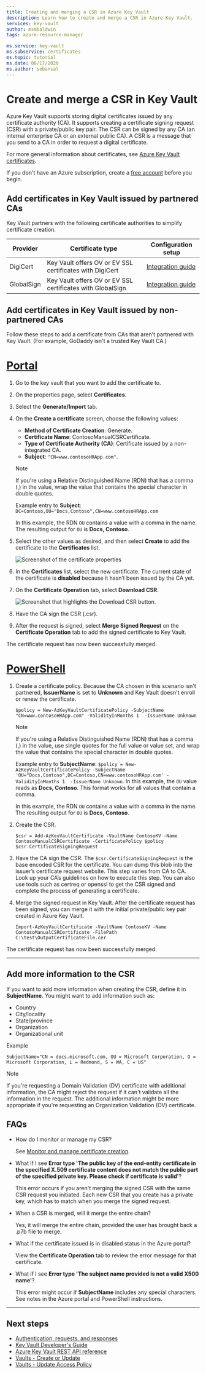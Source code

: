 ```yaml
---
title: Creating and merging a CSR in Azure Key Vault 
description: Learn how to create and merge a CSR in Azure Key Vault. 
services: key-vault
author: msmbaldwin
tags: azure-resource-manager

ms.service: key-vault
ms.subservice: certificates
ms.topic: tutorial
ms.date: 06/17/2020
ms.author: sebansal
---
```


# Create and merge a CSR in Key Vault

Azure Key Vault supports storing digital certificates issued by any certificate authority (CA). It supports creating a certificate signing request (CSR) with a private/public key pair. The CSR can be signed by any CA (an internal enterprise CA or an external public CA). A CSR is a message that you send to a CA in order to request a digital certificate.

For more general information about certificates, see [Azure Key Vault certificates](./about-certificates.md).

If you don't have an Azure subscription, create a [free account](https://azure.microsoft.com/free/?WT.mc_id=A261C142F) before you begin.

## Add certificates in Key Vault issued by partnered CAs

Key Vault partners with the following certificate authorities to simplify certificate creation.

|Provider|Certificate type|Configuration setup  
|--------------|----------------------|------------------|  
|DigiCert|Key Vault offers OV or EV SSL certificates with DigiCert| [Integration guide](./how-to-integrate-certificate-authority.md)
|GlobalSign|Key Vault offers OV or EV SSL certificates with GlobalSign| [Integration guide](https://support.globalsign.com/digital-certificates/digital-certificate-installation/generating-and-importing-certificate-microsoft-azure-key-vault)

## Add certificates in Key Vault issued by non-partnered CAs

Follow these steps to add a certificate from CAs that aren't partnered with Key Vault. (For example, GoDaddy isn't a trusted Key Vault CA.)

# [Portal](#tab/azure-portal)

1. Go to the key vault that you want to add the certificate to.
1. On the properties page, select **Certificates**.
1. Select the **Generate/Import** tab.
1. On the **Create a certificate** screen, choose the following values:
    - **Method of Certificate Creation**: Generate.
    - **Certificate Name**: ContosoManualCSRCertificate.
    - **Type of Certificate Authority (CA)**: Certificate issued by a non-integrated CA.
    - **Subject**: `"CN=www.contosoHRApp.com"`.
     > [!NOTE]
     > If you're using a Relative Distinguished Name (RDN) that has a comma (,) in the value, wrap the value that contains the special character in double quotes. 
     >
     > Example entry to **Subject**: `DC=Contoso,OU="Docs,Contoso",CN=www.contosoHRApp.com`
     >
     > In this example, the RDN `OU` contains a value with a comma in the name. The resulting output for `OU` is **Docs, Contoso**.
1. Select the other values as desired, and then select **Create** to add the certificate to the **Certificates** list.

    ![Screenshot of the certificate properties](../media/certificates/create-csr-merge-csr/create-certificate.png)  

1. In the **Certificates** list, select the new certificate. The current state of the certificate is **disabled** because it hasn’t been issued by the CA yet.
1. On the **Certificate Operation** tab, select **Download CSR**.

   ![Screenshot that highlights the Download CSR button.](../media/certificates/create-csr-merge-csr/download-csr.png)

1. Have the CA sign the CSR (.csr).
1. After the request is signed, select **Merge Signed Request** on the **Certificate Operation** tab to add the signed certificate to Key Vault.

The certificate request has now been successfully merged.

# [PowerShell](#tab/azure-powershell)

1. Create a certificate policy. Because the CA chosen in this scenario isn't partnered, **IssuerName** is set to **Unknown** and Key Vault doesn't enroll or renew the certificate.

   ```azure-powershell
   $policy = New-AzKeyVaultCertificatePolicy -SubjectName "CN=www.contosoHRApp.com" -ValidityInMonths 1  -IssuerName Unknown
   ```
     > [!NOTE]
     > If you're using a Relative Distinguished Name (RDN) that has a comma (,) in the value, use single quotes for the full value or value set, and wrap the value that contains the special character in double quotes. 
     >
     >Example entry to **SubjectName**: `$policy = New-AzKeyVaultCertificatePolicy -SubjectName 'OU="Docs,Contoso",DC=Contoso,CN=www.contosoHRApp.com' -ValidityInMonths 1  -IssuerName Unknown`. In this example, the `OU` value reads as **Docs, Contoso**. This format works for all values that contain a comma.
     > 
     > In this example, the RDN `OU` contains a value with a comma in the name. The resulting output for `OU` is **Docs, Contoso**.

1. Create the CSR.

   ```azure-powershell
   $csr = Add-AzKeyVaultCertificate -VaultName ContosoKV -Name ContosoManualCSRCertificate -CertificatePolicy $policy
   $csr.CertificateSigningRequest
   ```

1. Have the CA sign the CSR. The `$csr.CertificateSigningRequest` is the base encoded CSR for the certificate. You can dump this blob into the issuer’s certificate request website. This step varies from CA to CA. Look up your CA’s guidelines on how to execute this step. You can also use tools such as certreq or openssl to get the CSR signed and complete the process of generating a certificate.

1. Merge the signed request in Key Vault. After the certificate request has been signed, you can merge it with the initial private/public key pair created in Azure Key Vault.

    ```azure-powershell-interactive
    Import-AzKeyVaultCertificate -VaultName ContosoKV -Name ContosoManualCSRCertificate -FilePath C:\test\OutputCertificateFile.cer
    ```

The certificate request has now been successfully merged.

---

## Add more information to the CSR

If you want to add more information when creating the CSR, define it in **SubjectName**. You might want to add information such as:
- Country
- City/locality
- State/province
- Organization
- Organizational unit

Example

   ```azure-powershell
   SubjectName="CN = docs.microsoft.com, OU = Microsoft Corporation, O = Microsoft Corporation, L = Redmond, S = WA, C = US"
   ```

> [!NOTE]
> If you're requesting a Domain Validation (DV) certificate with additional information, the CA might reject the request if it can't validate all the information in the request. The additional information might be more appropriate if you're requesting an Organization Validation (OV) certificate.

## FAQs

- How do I monitor or manage my CSR?

     See [Monitor and manage certificate creation](./create-certificate-scenarios.md).

- What if I see **Error type 'The public key of the end-entity certificate in the specified X.509 certificate content does not match the public part of the specified private key. Please check if certificate is valid'**?

     This error occurs if you aren't merging the signed CSR with the same CSR request you initiated. Each new CSR that you create has a private key, which has to match when you merge the signed request.

- When a CSR is merged, will it merge the entire chain?

     Yes, it will merge the entire chain, provided the user has brought back a .p7b file to merge.

- What if the certificate issued is in disabled status in the Azure portal?

     View the **Certificate Operation** tab to review the error message for that certificate.

- What if I see **Error type 'The subject name provided is not a valid X500 name'**?

     This error might occur if **SubjectName** includes any special characters. See notes in the Azure portal and PowerShell instructions.

---

## Next steps

- [Authentication, requests, and responses](../general/authentication-requests-and-responses.md)
- [Key Vault Developer's Guide](../general/developers-guide.md)
- [Azure Key Vault REST API reference](/rest/api/keyvault)
- [Vaults - Create or Update](/rest/api/keyvault/vaults/createorupdate)
- [Vaults - Update Access Policy](/rest/api/keyvault/vaults/updateaccesspolicy)